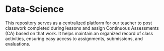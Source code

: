 # Data-Science
This repository serves as a centralized platform for our teacher to post classwork completed during lessons and assign Continuous Assessments (CA) based on that work. It helps maintain an organized record of class activities, ensuring easy access to assignments, submissions, and evaluations.
